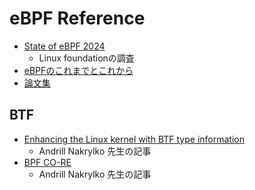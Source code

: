 # eBPF Reference

* [State of eBPF 2024](https://www.linuxfoundation.jp/publications/2024/08/state-of-ebpf-jp/)
  * Linux foundationの調査
* [eBPFのこれまでとこれから](https://speakerdeck.com/yutarohayakawa/ebpfnokoremadetokorekara)
* [論文集](https://pchaigno.github.io/bpf/2025/01/07/research-papers-bpf.html?sel=)

## BTF

* [Enhancing the Linux kernel with BTF type information](https://facebookmicrosites.github.io/bpf/blog/2018/11/14/btf-enhancement.html)
  * Andrill Nakrylko 先生の記事
* [BPF CO-RE](https://nakryiko.com/posts/bpf-portability-and-co-re/)
  * Andrill Nakrylko 先生の記事

